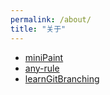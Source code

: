 ```yaml
---
permalink: /about/
title: "关于"
---
```


- [miniPaint](/miniPaint)
- [any-rule](/any-rule)
- [learnGitBranching](/learnGitBranching)
